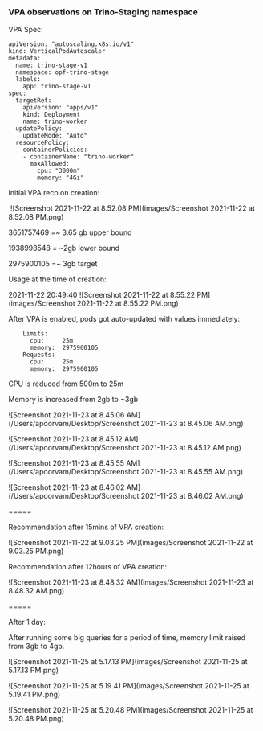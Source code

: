 ### VPA observations on Trino-Staging namespace

VPA Spec:

```
apiVersion: "autoscaling.k8s.io/v1"
kind: VerticalPodAutoscaler
metadata:
  name: trino-stage-v1
  namespace: opf-trino-stage
  labels:
    app: trino-stage-v1
spec:
  targetRef:
    apiVersion: "apps/v1"
    kind: Deployment
    name: trino-worker
  updatePolicy:
    updateMode: "Auto"
  resourcePolicy:
    containerPolicies:
    - containerName: "trino-worker"
      maxAllowed:
        cpu: "3000m"
        memory: "4Gi"

```

Initial VPA reco on creation:

​		 ![Screenshot 2021-11-22 at 8.52.08 PM](images/Screenshot 2021-11-22 at 8.52.08 PM.png)

3651757469 =~ 3.65 gb upper bound

1938998548 = ~2gb lower bound

2975900105 =~ 3gb target

Usage at the time of creation:

2021-11-22 20:49:40 ![Screenshot 2021-11-22 at 8.55.22 PM](images/Screenshot 2021-11-22 at 8.55.22 PM.png)

After VPA is enabled, pods got auto-updated with values immediately:

```
    Limits:
      cpu:     25m
      memory:  2975900105
    Requests:
      cpu:     25m
      memory:  2975900105
```

CPU is reduced from 500m to 25m

Memory is increased from 2gb to ~3gb

![Screenshot 2021-11-23 at 8.45.06 AM](/Users/apoorvam/Desktop/Screenshot 2021-11-23 at 8.45.06 AM.png)

![Screenshot 2021-11-23 at 8.45.12 AM](/Users/apoorvam/Desktop/Screenshot 2021-11-23 at 8.45.12 AM.png)



![Screenshot 2021-11-23 at 8.45.55 AM](/Users/apoorvam/Desktop/Screenshot 2021-11-23 at 8.45.55 AM.png)

![Screenshot 2021-11-23 at 8.46.02 AM](/Users/apoorvam/Desktop/Screenshot 2021-11-23 at 8.46.02 AM.png)

=====

Recommendation after 15mins of VPA creation:

![Screenshot 2021-11-22 at 9.03.25 PM](images/Screenshot 2021-11-22 at 9.03.25 PM.png)

Recommendation after 12hours of VPA creation:

![Screenshot 2021-11-23 at 8.48.32 AM](images/Screenshot 2021-11-23 at 8.48.32 AM.png)

=====

After 1 day:

After running some big queries for a period of time, memory limit raised from 3gb to 4gb.

![Screenshot 2021-11-25 at 5.17.13 PM](images/Screenshot 2021-11-25 at 5.17.13 PM.png)

![Screenshot 2021-11-25 at 5.19.41 PM](images/Screenshot 2021-11-25 at 5.19.41 PM.png)

![Screenshot 2021-11-25 at 5.20.48 PM](images/Screenshot 2021-11-25 at 5.20.48 PM.png)

